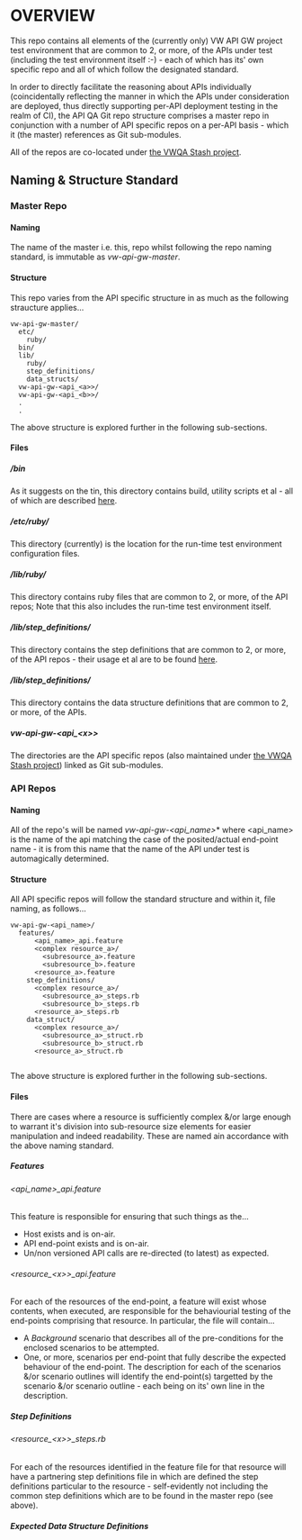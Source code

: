 # OVERVIEW

This repo contains all elements of the (currently only) VW API GW project test environment that are common to 2, or more, of the APIs under test (including the test environment itself :-) - each of which has its' own specific repo and all of which follow the designated standard.

In order to directly facilitate the reasoning about APIs individually (coincidentally reflecting the manner in which the APIs under consideration are deployed, thus directly supporting per-API deployment testing in the realm of CI),  the API QA Git repo structure comprises a master repo in conjunction with a number of API specific repos on a per-API basis - which it (the master) references as Git sub-modules.

All of the repos are co-located under [the VWQA Stash project](https://stash.tribalddb.co.uk/projects/VWQA).

## Naming & Structure Standard

### Master Repo

#### Naming

The name of the master i.e. this, repo whilst following the repo naming standard, is immutable as *vw-api-gw-master*.

#### Structure

This repo varies from the API specific structure in as much as the following straucture applies...

```
vw-api-gw-master/
  etc/
    ruby/
  bin/
  lib/
    ruby/
    step_definitions/
    data_structs/
  vw-api-gw-<api_<a>>/
  vw-api-gw-<api_<b>>/
  .
  .
```

The above structure is explored further in the following sub-sections.

#### Files

##### /bin

As it suggests on the tin, this directory contains build, utility scripts et al - all of which are described [here](bin/README.md).

##### /etc/ruby/

This directory (currently) is the location for the run-time test environment configuration files.

##### /lib/ruby/

This directory contains ruby files that are common to 2, or more, of the API repos; Note that this also includes the run-time test environment itself.

##### /lib/step_definitions/

This directory contains the step definitions that are common to 2, or more, of the API repos - their usage et al are to be found [here](lib/step_definitions/README.md).

##### /lib/step_definitions/

This directory contains the data structure definitions that are common to 2, or more, of the APIs.

##### vw-api-gw-<api_<x\>\>

The directories are the API specific repos (also maintained under [the VWQA Stash project](https://stash.tribalddb.co.uk/projects/VWQA)) linked as Git sub-modules.

### API Repos

#### Naming

All of the repo's will be named *vw-api-gw-<api_name>** where <api_name\> is the name of the api matching the case of the posited/actual end-point name - it is from this name that the  name of the API under test is automagically determined.

#### Structure

All API specific repos will follow the standard structure and within it, file naming, as follows...

```
vw-api-gw-<api_name>/
  features/
      <api_name>_api.feature
      <complex resource_a>/
        <subresource_a>.feature
        <subresource_b>.feature
      <resource_a>.feature
    step_definitions/
      <complex resource_a>/
        <subresource_a>_steps.rb
        <subresource_b>_steps.rb
      <resource_a>_steps.rb
    data_struct/
      <complex resource_a>/
        <subresource_a>_struct.rb
        <subresource_b>_struct.rb
      <resource_a>_struct.rb
      
```

The above structure is explored further in the following sub-sections.

#### Files

There are cases where a resource is sufficiently complex &/or large enough to warrant it's division into sub-resource size elements for easier manipulation and indeed readability. These are named ain accordance with the above naming standard.

##### Features

###### <api_name\>_api.feature

This feature is responsible for ensuring that such things as the...

- Host exists and is on-air.
- API end-point exists and is on-air.
- Un/non versioned API calls are re-directed (to latest) as expected.

###### <resource_<x\>\>_api.feature

For each of the resources of the end-point, a feature will exist whose contents, when executed, are responsible for the behaviourial testing of the end-points comprising that resource. In particular, the file will contain...

- A *Background* scenario that describes all of the pre-conditions for the enclosed scenarios to be attempted.
- One, or more, scenarios per end-point that fully describe the expected behaviour of the end-point. The description for each of the scenarios &/or scenario outlines will identify the end-point(s) targetted by the scenario &/or scenario outline - each being on its' own line in the description.

##### Step Definitions

###### <resource_<x\>\>_steps.rb

For each of the resources identified in the feature file for that resource will have a partnering step definitions file in which are defined the step definitions particular to the resource - self-evidently not including the common step definitions which are to be found in the master repo (see above).

##### Expected Data Structure Definitions

